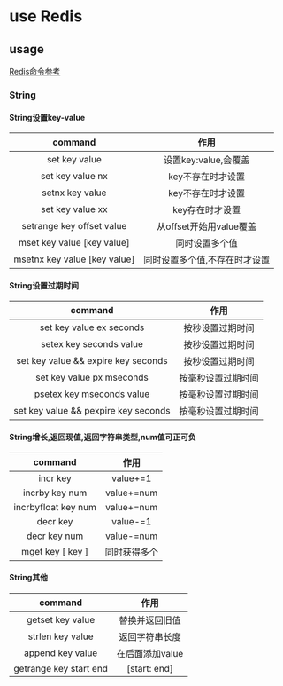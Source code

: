 # use Redis

## usage

[Redis命令参考](http://redisdoc.com/index.html)

### String

#### String设置key-value

| command | 作用 |
| :-: | :-: |
| set key value | 设置key:value,会覆盖 |
| set key value nx | key不存在时才设置 |
| setnx key value | key不存在时才设置 |
| set key value xx | key存在时才设置 |
| setrange key offset value | 从offset开始用value覆盖 |
| mset key value [key value] | 同时设置多个值 |
| msetnx key value [key value] | 同时设置多个值,不存在时才设置 |

#### String设置过期时间

| command | 作用 |
| :-: | :-: |
| set key value ex seconds | 按秒设置过期时间 |
| setex key seconds value | 按秒设置过期时间 |
| set key value && expire key seconds | 按秒设置过期时间 |
| set key value px mseconds | 按毫秒设置过期时间 |
| psetex key mseconds value | 按毫秒设置过期时间 |
| set key value && pexpire key seconds | 按毫秒设置过期时间 |

#### String增长,返回现值,返回字符串类型,num值可正可负

| command | 作用 |
| :-: | :-: |
| incr key | value+=1 |
| incrby key num | value+=num |
| incrbyfloat key num | value+=num |
| decr key | value-=1 |
| decr key num | value-=num |
| mget key [ key ] | 同时获得多个 |

#### String其他

| command | 作用 |
| :-: | :-: |
| getset key value | 替换并返回旧值 |
| strlen key value | 返回字符串长度 |
| append key value | 在后面添加value |
| getrange key start end | [start: end] |
